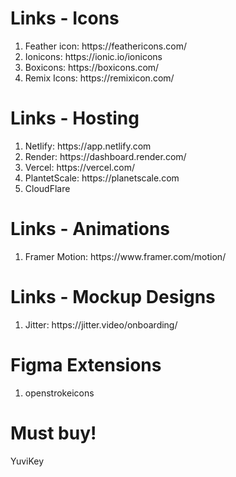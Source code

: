 # Links - Icons

<ol>
  <li>Feather icon: https://feathericons.com/ </li>
  <li>Ionicons: https://ionic.io/ionicons </li>
  <li>Boxicons: https://boxicons.com/</li>
  <li>Remix Icons: https://remixicon.com/</li>
  </ol>


# Links - Hosting

<ol>
  <li>Netlify: https://app.netlify.com</li>
  <li>Render: https://dashboard.render.com/</li>
  <li>Vercel: https://vercel.com/</li>
  <li>PlantetScale: https://planetscale.com</li>
  <li>CloudFlare</li>
</ol>

# Links - Animations

<ol>
  <li>Framer Motion: https://www.framer.com/motion/</li>
</ol>

# Links - Mockup Designs
<ol>
  <li>Jitter: https://jitter.video/onboarding/</li>
</ol>


# Figma Extensions
<ol>
  <li>openstrokeicons</li>
</ol>

# Must buy!
YuviKey
